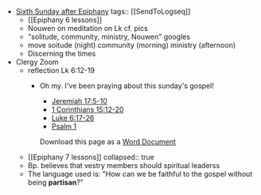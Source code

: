 - [Sixth Sunday after Epiphany](https://www.lectionarypage.net/YearC_RCL/Epiphany/CEpi6_RCL.html)
  tags:: [[SendToLogseq]]
	- [[Epiphany 6 lessons]]
	- Nouwen on meditation on Lk cf. pics
	- "solitude, community, ministry, Nouwen" googles
	- move soitude (night) community (morning) ministry (afternoon)
	- Discerning the times
- Clergy Zoom
	- reflection Lk 6:12-19
		- Oh my. I've been praying about this sunday's gospel!
		  
		  * [Jeremiah 17:5-10](https://www.lectionarypage.net/YearC_RCL/Epiphany/CEpi6_RCL.html#ot1)
		  * [1 Corinthians 15:12-20](https://www.lectionarypage.net/YearC_RCL/Epiphany/CEpi6_RCL.html#nt1)
		  * [Luke 6:17-26](https://www.lectionarypage.net/YearC_RCL/Epiphany/CEpi6_RCL.html#gsp1)
		  * [Psalm 1](https://www.lectionarypage.net/YearC_RCL/Epiphany/CEpi6_RCL.html#ps1)
		  
		  Download this page as a [Word Document](https://www.lectionarypage.net/YearC_RCL/Epiphany/CEpi6_RCL.docx)
	- [[Epiphany 7 lessons]]
	  collapsed:: true
	- Bp. believes that vestry members should spiritual leaderss
	- The language used is: "How can we be faithful to the gospel without being **partisan**?"